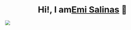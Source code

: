 <div align="center">
<h1 align="center">Hi!, I am<a href="https://aristi.dev">Emi Salinas</a> 👋</h1>
</div>
<img src="https://imgur.com/a/R07dUEx">

